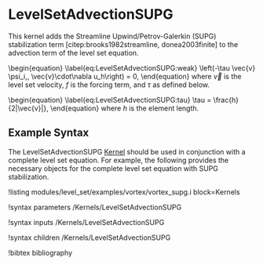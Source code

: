 # LevelSetAdvectionSUPG

This kernel adds the Streamline Upwind/Petrov-Galerkin (SUPG) stabilization
term [citep:brooks1982streamline, donea2003finite] to the advection term of the level set equation.

\begin{equation}
\label{eq:LevelSetAdvectionSUPG:weak}
\left(-\tau \vec{v} \psi_i,\, \vec{v}\cdot\nabla u_h\right) = 0,
\end{equation}
where $\vec{v}$ is the level set velocity, $f$ is the forcing term, and $\tau$ as defined below.

\begin{equation}
\label{eq:LevelSetAdvectionSUPG:tau}
\tau = \frac{h}{2\|\vec{v}\|},
\end{equation}
where $h$ is the element length.

## Example Syntax

The LevelSetAdvectionSUPG [Kernel](systems/Kernels/index.md) should be used in conjunction with a complete level set equation.
For example, the following provides the necessary objects for the complete level set equation
with SUPG stabilization.

!listing modules/level_set/examples/vortex/vortex_supg.i block=Kernels 


!syntax parameters /Kernels/LevelSetAdvectionSUPG

!syntax inputs /Kernels/LevelSetAdvectionSUPG

!syntax children /Kernels/LevelSetAdvectionSUPG



!bibtex bibliography

